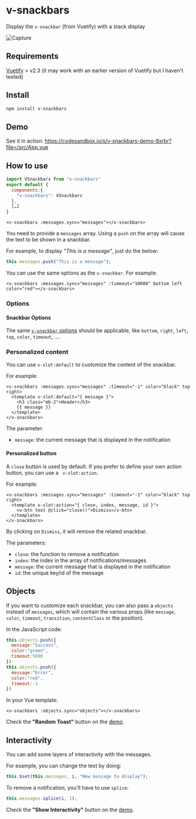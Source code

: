 # v-snackbars
Display the `v-snackbar` (from Vuetify) with a stack display

![Capture](https://user-images.githubusercontent.com/946315/86259071-d8468480-bbbb-11ea-9eca-3aac7d9be455.PNG)

## Requirements

[Vuetify](https://www.npmjs.com/package/vuetify) > v2.3 (it may work with an earlier version of Vuetify but I haven't tested)

## Install

```bash
npm install v-snackbars
```

## Demo

See it in action: https://codesandbox.io/s/v-snackbars-demo-8xrbr?file=/src/App.vue

## How to use

```js
import VSnackbars from "v-snackbars"
export default {
  components:{
    "v-snackbars": VSnackbars
  },
  […]
}
```

```vue
<v-snackbars :messages.sync="messages"></v-snackbars>
```

You need to provide a `messages` array. Using a `push` on the array will cause the text to be shown in a snackbar.

For example, to display _"This is a message"_, just do the below:
```javascript
this.messages.push("This is a message");
```

You can use the same options as the `v-snackbar`. For example:
```vue
<v-snackbars :messages.sync="messages" :timeout="10000" bottom left color="red"></v-snackbars>
```

### Options

#### Snackbar Options

The same [`v-snackbar` options](https://vuetifyjs.com/en/components/snackbars/) should be applicable, like `bottom`, `right`, `left`, `top`, `color`, `timeout`, ….

### Personalized content

You can use `v-slot:default` to customize the content of the snackbar.

For example:
```vue
<v-snackbars :messages.sync="messages" :timeout="-1" color="black" top right>
  <template v-slot:default="{ message }">
    <h3 class="mb-2">Header</h3>
    {{ message }}
  </template>
</v-snackbars>
```

The parameter:
  - `message`: the current message that is displayed in the notification

#### Personalized button

A `close` button is used by default. If you prefer to define your own action button, you can use a ` v-slot:action`.

For example:
```vue
<v-snackbars :messages.sync="messages" :timeout="-1" color="black" top right>
  <template v-slot:action="{ close, index, message, id }">
    <v-btn text @click="close()">Dismiss</v-btn>
  </template>
</v-snackbars>
```

By clicking on `Dismiss`, it will remove the related snackbar.

The parameters:
  - `close`: the function to remove a notification
  - `index`: the index in the array of notifications/messages
  - `message`: the current message that is displayed in the notification
  - `id`: the unique key/id of the message

## Objects

If you want to customize each snackbar, you can also pass a `objects` instead of `messages`, which will contain the various props (like `message`, `color`, `timeout`, `transition`, `contentClass` or the position).

In the JavaScript code:
```javascript
this.objects.push({
  message:"Success",
  color:"green",
  timeout:5000
})
this.objects.push({
  message:"Error",
  color:"red",
  timeout:-1
})
```

In your Vue template:
```vue
<v-snackbars :objects.sync="objects"></v-snackbars>
```

Check the **"Random Toast"** button on the [demo](https://codesandbox.io/s/v-snackbars-demo-8xrbr?file=/src/App.vue).

## Interactivity

You can add some layers of interactivity with the messages.

For example, you can change the text by doing:
```javascript
this.$set(this.messages, i, "New message to display");
```

To remove a notification, you'll have to use `splice`:
```javascript
this.messages.splice(i, 1);
```

Check the **"Show Interactivity"** button on the [demo](https://codesandbox.io/s/v-snackbars-demo-8xrbr?file=/src/App.vue).

